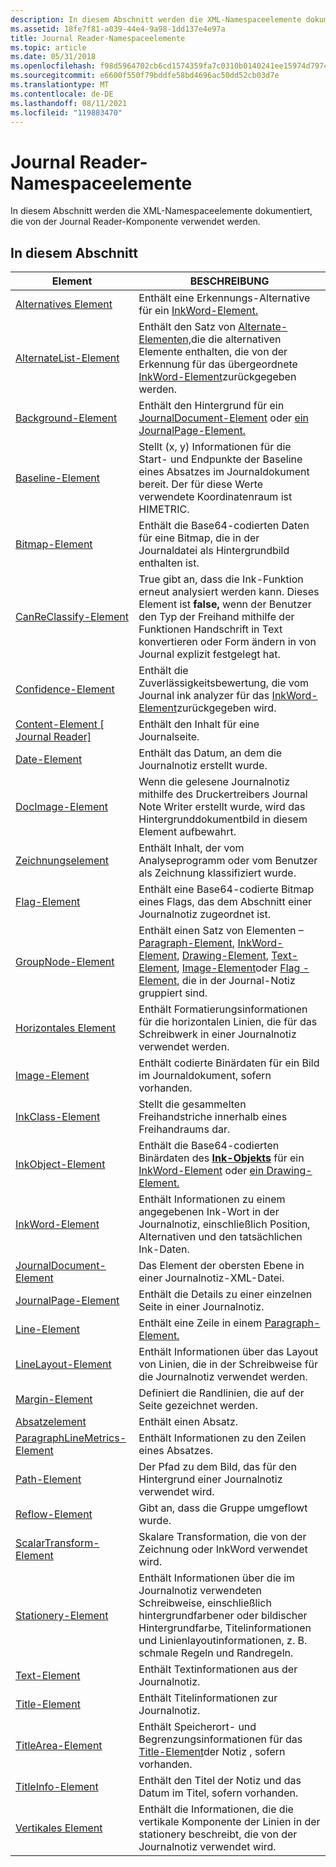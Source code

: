 ```yaml
---
description: In diesem Abschnitt werden die XML-Namespaceelemente dokumentiert, die von der Journal Reader-Komponente verwendet werden.
ms.assetid: 18fe7f81-a039-44e4-9a98-1dd137e4e97a
title: Journal Reader-Namespaceelemente
ms.topic: article
ms.date: 05/31/2018
ms.openlocfilehash: f98d5964702cb6cd1574359fa7c0310b0140241ee15974d797493a34fa3a4282
ms.sourcegitcommit: e6600f550f79bddfe58bd4696ac50dd52cb03d7e
ms.translationtype: MT
ms.contentlocale: de-DE
ms.lasthandoff: 08/11/2021
ms.locfileid: "119883470"
---
```

# <a name="journal-reader-namespace-elements"></a>Journal Reader-Namespaceelemente

In diesem Abschnitt werden die XML-Namespaceelemente dokumentiert, die von der Journal Reader-Komponente verwendet werden.

## <a name="in-this-section"></a>In diesem Abschnitt



| Element                                                                   | BESCHREIBUNG                                                                                                                                                                                                                                                                                                                |
|---------------------------------------------------------------------------|----------------------------------------------------------------------------------------------------------------------------------------------------------------------------------------------------------------------------------------------------------------------------------------------------------------------------|
| [Alternatives Element](alternate-element.md)                                | Enthält eine Erkennungs-Alternative für ein [InkWord-Element.](inkword-element.md)<br/>                                                                                                                                                                                                                                 |
| [AlternateList-Element](alternatelist-element.md)                        | Enthält den Satz von [Alternate-Elementen,](alternate-element.md)die die alternativen Elemente enthalten, die von der Erkennung für das übergeordnete [InkWord-Element](inkword-element.md)zurückgegeben werden.<br/>                                                                                                                                      |
| [Background-Element](background-element.md)                              | Enthält den Hintergrund für ein [JournalDocument-Element](journaldocument-element.md) oder [ein JournalPage-Element.](journalpage-element.md)<br/>                                                                                                                                                                         |
| [Baseline-Element](baseline-element.md)                                  | Stellt (x, y) Informationen für die Start- und Endpunkte der Baseline eines Absatzes im Journaldokument bereit. Der für diese Werte verwendete Koordinatenraum ist HIMETRIC.<br/>                                                                                                                                  |
| [Bitmap-Element](bitmap-element.md)                                      | Enthält die Base64-codierten Daten für eine Bitmap, die in der Journaldatei als Hintergrundbild enthalten ist.<br/>                                                                                                                                                                                                              |
| [CanReClassify-Element](canreclassify-element.md)                        | True gibt an, dass die Ink-Funktion erneut analysiert werden kann. Dieses Element ist **false,** wenn der Benutzer den Typ der Freihand mithilfe der Funktionen Handschrift in Text konvertieren oder Form ändern in von Journal explizit festgelegt hat.<br/>                                                                                     |
| [Confidence-Element](confidence-element.md)                              | Enthält die Zuverlässigkeitsbewertung, die vom Journal ink analyzer für das [InkWord-Element](inkword-element.md)zurückgegeben wird.<br/>                                                                                                                                                                                             |
| [Content-Element \[ Journal Reader\]](content-element--journal-reader.md) | Enthält den Inhalt für eine Journalseite.<br/>                                                                                                                                                                                                                                                                        |
| [Date-Element](date-element.md)                                          | Enthält das Datum, an dem die Journalnotiz erstellt wurde.<br/>                                                                                                                                                                                                                                                                 |
| [DocImage-Element](docimage-element.md)                                  | Wenn die gelesene Journalnotiz mithilfe des Druckertreibers Journal Note Writer erstellt wurde, wird das Hintergrunddokumentbild in diesem Element aufbewahrt.<br/>                                                                                                                                                         |
| [Zeichnungselement](drawing-element.md)                                    | Enthält Inhalt, der vom Analyseprogramm oder vom Benutzer als Zeichnung klassifiziert wurde.<br/>                                                                                                                                                                                                                             |
| [Flag-Element](flag-element.md)                                          | Enthält eine Base64-codierte Bitmap eines Flags, das dem Abschnitt einer Journalnotiz zugeordnet ist.<br/>                                                                                                                                                                                                                           |
| [GroupNode-Element](groupnode-element.md)                                | Enthält einen Satz von Elementen –[Paragraph-Element](paragraph-element.md), [InkWord-Element](inkword-element.md), [Drawing-Element](drawing-element.md), [Text-Element](text-element.md), [Image-Element](image-element.md)oder [Flag -Element](flag-element.md), die in der Journal-Notiz gruppiert sind.<br/> |
| [Horizontales Element](horizontal-element.md)                              | Enthält Formatierungsinformationen für die horizontalen Linien, die für das Schreibwerk in einer Journalnotiz verwendet werden.<br/>                                                                                                                                                                                                             |
| [Image-Element](image-element.md)                                        | Enthält codierte Binärdaten für ein Bild im Journaldokument, sofern vorhanden.<br/>                                                                                                                                                                                                                                  |
| [InkClass-Element](inkclass-element.md)                                  | Stellt die gesammelten Freihandstriche innerhalb eines Freihandraums dar.<br/>                                                                                                                                                                                                                                                    |
| [InkObject-Element](inkobject-element.md)                                | Enthält die Base64-codierten Binärdaten des [**Ink-Objekts**](inkdisp-class.md) für ein [InkWord-Element](inkword-element.md) oder [ein Drawing-Element.](drawing-element.md)<br/>                                                                                                                                     |
| [InkWord-Element](inkword-element.md)                                    | Enthält Informationen zu einem angegebenen Ink-Wort in der Journalnotiz, einschließlich Position, Alternativen und den tatsächlichen Ink-Daten.<br/>                                                                                                                                                                                       |
| [JournalDocument-Element](journaldocument-element.md)                    | Das Element der obersten Ebene in einer Journalnotiz-XML-Datei.<br/>                                                                                                                                                                                                                                                               |
| [JournalPage-Element](journalpage-element.md)                            | Enthält die Details zu einer einzelnen Seite in einer Journalnotiz.<br/>                                                                                                                                                                                                                                                |
| [Line-Element](line-element.md)                                          | Enthält eine Zeile in einem [Paragraph-Element.](paragraph-element.md)<br/>                                                                                                                                                                                                                                            |
| [LineLayout-Element](linelayout-element.md)                              | Enthält Informationen über das Layout von Linien, die in der Schreibweise für die Journalnotiz verwendet werden.<br/>                                                                                                                                                                                                                     |
| [Margin-Element](margin-element.md)                                      | Definiert die Randlinien, die auf der Seite gezeichnet werden.<br/>                                                                                                                                                                                                                                                                     |
| [Absatzelement](paragraph-element.md)                                | Enthält einen Absatz.<br/>                                                                                                                                                                                                                                                                                           |
| [ParagraphLineMetrics-Element](paragraphlinemetrics-element.md)          | Enthält Informationen zu den Zeilen eines Absatzes.<br/>                                                                                                                                                                                                                                                            |
| [Path-Element](path-element.md)                                          | Der Pfad zu dem Bild, das für den Hintergrund einer Journalnotiz verwendet wird.<br/>                                                                                                                                                                                                                                                |
| [Reflow-Element](reflow-element.md)                                      | Gibt an, dass die Gruppe umgeflowt wurde.<br/>                                                                                                                                                                                                                                                                          |
| [ScalarTransform-Element](scalartransform-element.md)                    | Skalare Transformation, die von der Zeichnung oder InkWord verwendet wird.<br/>                                                                                                                                                                                                                                                                |
| [Stationery-Element](stationery-element.md)                              | Enthält Informationen über die im Journalnotiz verwendeten Schreibweise, einschließlich hintergrundfarbener oder bildischer Hintergrundfarbe, Titelinformationen und Linienlayoutinformationen, z. B. schmale Regeln und Randregeln.<br/>                                                                                                     |
| [Text-Element](text-element.md)                                          | Enthält Textinformationen aus der Journalnotiz.<br/>                                                                                                                                                                                                                                                                |
| [Title-Element](title-element.md)                                        | Enthält Titelinformationen zur Journalnotiz.<br/>                                                                                                                                                                                                                                                              |
| [TitleArea-Element](titlearea-element.md)                                | Enthält Speicherort- und Begrenzungsinformationen für das [Title-Element](title-element.md)der Notiz , sofern vorhanden.<br/>                                                                                                                                                                                                         |
| [TitleInfo-Element](titleinfo-element.md)                                | Enthält den Titel der Notiz und das Datum im Titel, sofern vorhanden.<br/>                                                                                                                                                                                                                                           |
| [Vertikales Element](vertical-element.md)                                  | Enthält die Informationen, die die vertikale Komponente der Linien in der stationery beschreibt, die von der Journalnotiz verwendet wird.<br/>                                                                                                                                                                                         |



 

 

 




